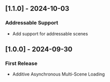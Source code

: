 ## [1.1.0] - 2024-10-03
### Addressable Support
- Add support for addressable scenes

## [1.0.0] - 2024-09-30
### First Release
- Additive Asynchronous Multi-Scene Loading